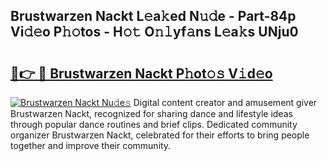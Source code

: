 ## Brustwarzen Nackt L𝚎a𝚔ed N𝚞𝚍e - Part-84p Vi𝚍𝚎o P𝚑𝚘tos - H𝚘𝚝 O𝚗𝚕yf𝚊ns L𝚎a𝚔s UNju0

# <h2><a href="http://kfba3pw.oniu.top/?m=Brustwarzen+Nackt">🔗👉 🔴 Brustwarzen Nackt P𝚑ot𝚘𝚜 V𝚒d𝚎o</a></h2>

[![Brustwarzen Nackt Nu𝚍e𝚜](https://i.imgur.com/0qMVB7G.gif)](http://kfba3pw.oniu.top/?m=Brustwarzen+Nackt)
Digital content creator and amusement giver Brustwarzen Nackt, recognized for sharing dance and lifestyle ideas through popular dance routines and brief clips. Dedicated community organizer Brustwarzen Nackt, celebrated for their efforts to bring people together and improve their community.  
